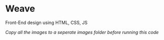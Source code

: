 # Weave
Front-End design using HTML, CSS, JS

*Copy all the images to a seperate images folder before running this code*
